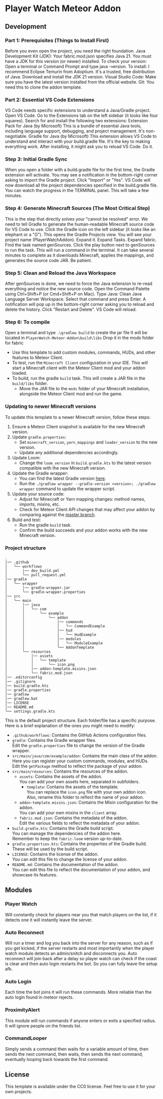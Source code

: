 # Player Watch Meteor Addon 

## Development

### Part 1: Prerequisites (Things to Install First)
Before you even open the project, you need the right foundation.
Java Development Kit (JDK): Your fabric.mod.json specifies Java 21. You must have a JDK for this version (or newer) installed.
To check your version: Open a terminal or Command Prompt and type java -version.
To install: I recommend Eclipse Temurin from Adoptium. It's a trusted, free distribution of Java. Download and install the JDK 21 version.
Visual Studio Code: Make sure you have the latest version installed from the official website.
Git: You need this to clone the addon template.

### Part 2: Essential VS Code Extensions
VS Code needs specific extensions to understand a Java/Gradle project.
Open VS Code.
Go to the Extensions tab on the left sidebar (it looks like four squares).
Search for and install the following two extensions:
Extension Pack for Java (by Microsoft)
This is a bundle of essential Java tools, including language support, debugging, and project management. It's non-negotiable.
Gradle for Java (by Microsoft)
This extension allows VS Code to understand and interact with your build.gradle file. It's the key to making everything work.
After installing, it might ask you to reload VS Code. Do it.

### Step 3: Initial Gradle Sync
When you open a folder with a build.gradle file for the first time, the Gradle extension will activate. You may see a notification in the bottom-right corner asking to import the Gradle project. Click "Import" or "Yes".
VS Code will now download all the project dependencies specified in the build.gradle file. You can watch the progress in the TERMINAL panel. This will take a few minutes.

### Step 4: Generate Minecraft Sources (The Most Critical Step)
This is the step that directly solves your "cannot be resolved" error. We need to tell Gradle to generate the human-readable Minecraft source code for VS Code to use.
Click the Gradle icon on the left sidebar (it looks like an elephant or a "G"). This opens the Gradle Projects view.
You will see your project name (PlayerWatchAddon). Expand it.
Expand Tasks.
Expand fabric.
Find the task named genSources.
Click the play button next to genSources to run the task.
This will run a command in the terminal. It can take several minutes to complete as it downloads Minecraft, applies the mappings, and generates the source code JAR. Be patient.
### Step 5: Clean and Reload the Java Workspace
After genSources is done, we need to force the Java extension to re-read everything and notice the new source code.
Open the Command Palette using Ctrl+Shift+P (or Cmd+Shift+P on Mac).
Type Java: Clean Java Language Server Workspace.
Select that command and press Enter.
A notification will pop up in the bottom-right corner asking you to reload and delete the history. Click "Restart and Delete".
VS Code will reload.

### Step 6: To compile
Open a terminal and type ```.\gradlew build``` to create the jar file
It will be located in ```PlayerWatch-Meteor-Addon\build\libs```
Drop it in the mods folder for fabric

- Use this template to add custom modules, commands, HUDs, and other features to Meteor Client.
- To test, run the `Minecraft Client` configuration in your IDE.
  This will start a Minecraft client with the Meteor Client mod and your addon loaded.
- To build, run the gradle `build` task. This will create a JAR file in the `build/libs` folder.
    - Move the JAR file to the `mods` folder of your Minecraft installation, alongside the Meteor Client mod and run the
      game.

### Updating to newer Minecraft versions

To update this template to a newer Minecraft version, follow these steps:

1. Ensure a Meteor Client snapshot is available for the new Minecraft version.
2. Update `gradle.properties`:
    - Set `minecraft_version`, `yarn_mappings` and `loader_version` to the new version.
    - Update any additional dependencies accordingly.
3. Update Loom:
    - Change the `loom_version` in `build.gradle.kts` to the latest version compatible with the new Minecraft version.
4. Update the Gradle wrapper:
    - You can find the latest Gradle version [here](https://gradle.org/releases/).
    - Run the `./gradlew wrapper --gradle-version <version>; ./gradlew wrapper` command to update the wrapper script.
5. Update your source code:
    - Adjust for Minecraft or Yarn mapping changes: method names, imports, mixins, etc.
    - Check for Meteor Client API changes that may affect your addon by comparing against the
      [master branch](https://github.com/MeteorDevelopment/meteor-client/tree/master).
6. Build and test:
    - Run the gradle `build` task.
    - Confirm the build succeeds and your addon works with the new Minecraft version.

### Project structure

```text
.
│── .github
│   ╰── workflows
│       │── dev_build.yml
│       ╰── pull_request.yml
│── gradle
│   ╰── wrapper
│       │── gradle-wrapper.jar
│       ╰── gradle-wrapper.properties
│── src
│   ╰── main
│       │── java
│       │   ╰── com
│       │       ╰── example
│       │           ╰── addon
│       │               │── commands
│       │               │   ╰── CommandExample
│       │               │── hud
│       │               │   ╰── HudExample
│       │               │── modules
│       │               │   ╰── ModuleExample
│       │               ╰── AddonTemplate
│       ╰── resources
│           │── assets
│           │   ╰── template
│           │       ╰── icon.png
│           │── addon-template.mixins.json
│           ╰── fabric.mod.json
│── .editorconfig
│── .gitignore
│── build.gradle.kts
│── gradle.properties
│── gradlew
│── gradlew.bat
│── LICENSE
│── README.md
╰── settings.gradle.kts
```

This is the default project structure. Each folder/file has a specific purpose.  
Here is a brief explanation of the ones you might need to modify:

- `.github/workflows`: Contains the GitHub Actions configuration files.
- `gradle`: Contains the Gradle wrapper files.  
  Edit the `gradle.properties` file to change the version of the Gradle wrapper.
- `src/main/java/com/example/addon`: Contains the main class of the addon.  
  Here you can register your custom commands, modules, and HUDs.  
  Edit the `getPackage` method to reflect the package of your addon.
- `src/main/resources`: Contains the resources of the addon.
    - `assets`: Contains the assets of the addon.  
      You can add your own assets here, separated in subfolders.
        - `template`: Contains the assets of the template.  
          You can replace the `icon.png` file with your own addon icon.  
          Also, rename this folder to reflect the name of your addon.
    - `addon-template.mixins.json`: Contains the Mixin configuration for the addon.  
      You can add your own mixins in the `client` array.
    - `fabric.mod.json`: Contains the metadata of the addon.  
      Edit the various fields to reflect the metadata of your addon.
- `build.gradle.kts`: Contains the Gradle build script.  
  You can manage the dependencies of the addon here.  
  Remember to keep the `fabric-loom` version up-to-date.
- `gradle.properties.kts`: Contains the properties of the Gradle build.  
  These will be used by the build script.
- `LICENSE`: Contains the license of the addon.  
  You can edit this file to change the license of your addon.
- `README.md`: Contains the documentation of the addon.  
  You can edit this file to reflect the documentation of your addon, and showcase its features.

## Modules
### Player Watch
Will constantly check for players near you that match players on the list, if it detects one it will instantly leave the server.

### Auto Reconnect
Will run a timer and log you back into the server for any reason, such as if you get kicked, if the server restarts and most importantly when the player watch module detects an admin/snitch and disconnects you. Auto reconnect will join back after a delay so player watch can check if the coast is clear and then auto login restarts the bot. So you can fully leave the setup afk.

### Auto Login
Each time the bot joins it will run these commands. More reliable than the auto login found in meteor rejects.

### ProximityAlert
This module will run commands if anyone enters or exits a specified radius. It will ignore people on the friends list.

### CommandLooper
Simply sends a command then waits for a variable amount of time, then sends the next command, then waits, then sends the next command, eventually looping back towards the first command.

## License

This template is available under the CC0 license. Feel free to use it for your own projects.
